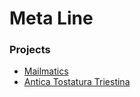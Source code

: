 # Meta Line

### Projects

* [Mailmatics](mailmatics/mailmatics.md)
* [Antica Tostatura Triestina](antica-tostatura-triestina/antica-tostatura-triestina.md)